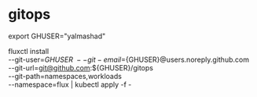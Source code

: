 # gitops

export GHUSER="yalmashad"

fluxctl install \
--git-user=${GHUSER} \
--git-email=${GHUSER}@users.noreply.github.com \
--git-url=git@github.com:${GHUSER}/gitops \
--git-path=namespaces,workloads \
--namespace=flux | kubectl apply -f -
